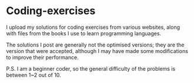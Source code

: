 # Coding-exercises

I upload my solutions for coding exercises from various websites, along with
files from the books I use to learn programming languages.

The solutions I post are generally not the optimised versions; they are the
version that were accepted, although I may have made some modifications to
improve their performance.

P.S. I am a beginner coder, so the general difficulty of the problems is
between 1~2 out of 10.
